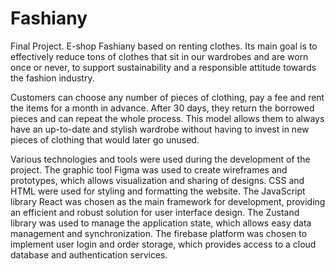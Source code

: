 # Fashiany

Final Project. E-shop Fashiany based on renting clothes. Its main goal is to effectively reduce tons of clothes that sit in our wardrobes and are worn once or never, to support sustainability and a responsible attitude towards the fashion industry.

Customers can choose any number of pieces of clothing, pay a fee and rent the items for a month in advance. After 30 days, they return the borrowed pieces and can repeat the whole process. This model allows them to always have an up-to-date and stylish wardrobe without having to invest in new pieces of clothing that would later go unused.

Various technologies and tools were used during the development of the project. The graphic tool Figma was used to create wireframes and prototypes, which allows visualization and sharing of designs. CSS and HTML were used for styling and formatting the website. The JavaScript library React was chosen as the main framework for development, providing an efficient and robust solution for user interface design. The Zustand library was used to manage the application state, which allows easy data management and synchronization. The firebase platform was chosen to implement user login and order storage, which provides access to a cloud database and authentication services.
